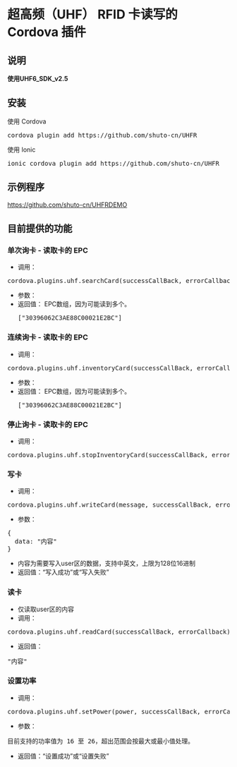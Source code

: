 # 超高频（UHF） RFID 卡读写的 Cordova 插件

## 说明
**使用UHF6_SDK_v2.5**

## 安装
使用 Cordova
<pre>cordova plugin add https://github.com/shuto-cn/UHFR</pre>

使用 Ionic
<pre>ionic cordova plugin add https://github.com/shuto-cn/UHFR</pre>

## 示例程序
https://github.com/shuto-cn/UHFRDEMO

## 目前提供的功能
### 单次询卡 - 读取卡的 EPC
* 调用：
<pre>cordova.plugins.uhf.searchCard(successCallBack, errorCallback);</pre>
* 参数：
* 返回值：
EPC数组，因为可能读到多个。<pre>["30396062C3AE88C00021E2BC"]</pre>

### 连续询卡 - 读取卡的 EPC
* 调用：
<pre>cordova.plugins.uhf.inventoryCard(successCallBack, errorCallback);</pre>
* 参数：
* 返回值：
EPC数组，因为可能读到多个。<pre>["30396062C3AE88C00021E2BC"]</pre>

### 停止询卡 - 读取卡的 EPC
* 调用：
<pre>cordova.plugins.uhf.stopInventoryCard(successCallBack, errorCallback);</pre>

### 写卡
* 调用：
<pre>cordova.plugins.uhf.writeCard(message, successCallBack, errorCallback);</pre>
* 参数：
<pre>
{
  data: "内容"
}
</pre>
* 内容为需要写入user区的数据，支持中英文，上限为128位16进制
* 返回值：“写入成功”或“写入失败”

### 读卡
* 仅读取user区的内容
* 调用：
<pre>cordova.plugins.uhf.readCard(successCallBack, errorCallback);</pre>
* 返回值：
<pre>"内容"</pre>

### 设置功率
* 调用：
<pre>cordova.plugins.uhf.setPower(power, successCallBack, errorCallback);</pre>
* 参数：
<pre>
目前支持的功率值为 16 至 26，超出范围会按最大或最小值处理。
</pre>
* 返回值：“设置成功”或“设置失败”
